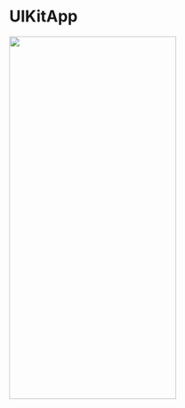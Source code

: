# UIKitApp

<img src="https://github.com/Vladchere/UIKitApp/blob/master/RPReplay_Final1615835150.gif" width="300" height="650" />
